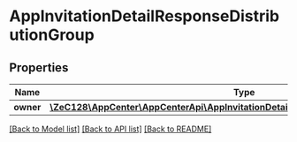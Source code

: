 # AppInvitationDetailResponseDistributionGroup

## Properties
Name | Type | Description | Notes
------------ | ------------- | ------------- | -------------
**owner** | [**\ZeC128\AppCenter\AppCenterApi\AppInvitationDetailResponseDistributionGroupOwner**](AppInvitationDetailResponseDistributionGroupOwner.md) |  | [optional] 

[[Back to Model list]](../README.md#documentation-for-models) [[Back to API list]](../README.md#documentation-for-api-endpoints) [[Back to README]](../README.md)


